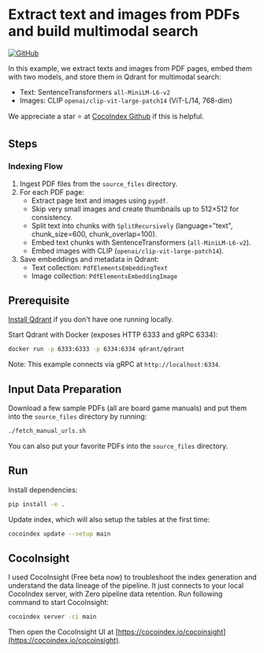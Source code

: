# Extract text and images from PDFs and build multimodal search

[![GitHub](https://img.shields.io/github/stars/cocoindex-io/cocoindex?color=5B5BD6)](https://github.com/cocoindex-io/cocoindex)

In this example, we extract texts and images from PDF pages, embed them with two models, and store them in Qdrant for multimodal search:

- Text: SentenceTransformers `all-MiniLM-L6-v2`
- Images: CLIP `openai/clip-vit-large-patch14` (ViT-L/14, 768-dim)

We appreciate a star ⭐ at [CocoIndex Github](https://github.com/cocoindex-io/cocoindex) if this is helpful.

## Steps

### Indexing Flow

1. Ingest PDF files from the `source_files` directory.
2. For each PDF page:
   - Extract page text and images using `pypdf`.
   - Skip very small images and create thumbnails up to 512×512 for consistency.
   - Split text into chunks with `SplitRecursively` (language="text", chunk_size=600, chunk_overlap=100).
   - Embed text chunks with SentenceTransformers (`all-MiniLM-L6-v2`).
   - Embed images with CLIP (`openai/clip-vit-large-patch14`).
3. Save embeddings and metadata in Qdrant:
   - Text collection: `PdfElementsEmbeddingText`
   - Image collection: `PdfElementsEmbeddingImage`

## Prerequisite

[Install Qdrant](https://qdrant.tech/documentation/guides/installation/) if you don't have one running locally.

Start Qdrant with Docker (exposes HTTP 6333 and gRPC 6334):

```bash
docker run -p 6333:6333 -p 6334:6334 qdrant/qdrant
```

Note: This example connects via gRPC at `http://localhost:6334`.

## Input Data Preparation

Download a few sample PDFs (all are board game manuals) and put them into the `source_files` directory by running:

```bash
./fetch_manual_urls.sh
```

You can also put your favorite PDFs into the `source_files` directory.

## Run

Install dependencies:

```bash
pip install -e .
```

Update index, which will also setup the tables at the first time:

```bash
cocoindex update --setup main
```

## CocoInsight

I used CocoInsight (Free beta now) to troubleshoot the index generation and understand the data lineage of the pipeline. It just connects to your local CocoIndex server, with Zero pipeline data retention. Run following command to start CocoInsight:

```bash
cocoindex server -ci main
```

Then open the CocoInsight UI at [https://cocoindex.io/cocoinsight](https://cocoindex.io/cocoinsight).
